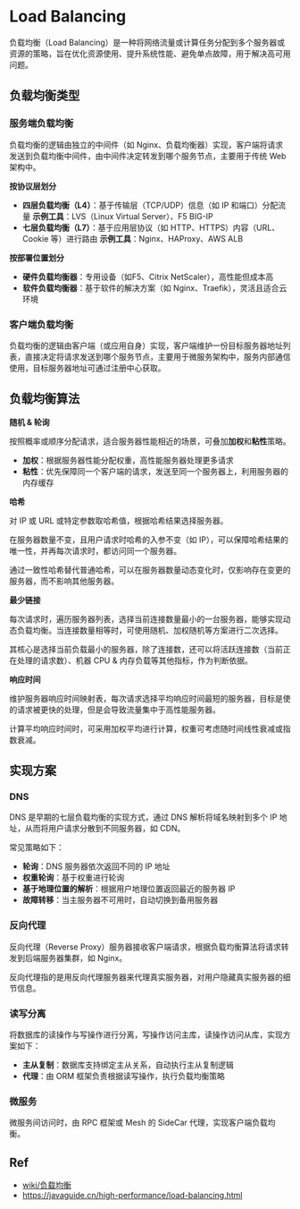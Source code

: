 # Load Balancing

负载均衡（Load Balancing）是一种将网络流量或计算任务分配到多个服务器或资源的策略，旨在优化资源使用、提升系统性能、避免单点故障，用于解决高可用问题。

## 负载均衡类型

### 服务端负载均衡

负载均衡的逻辑由独立的中间件（如 Nginx、负载均衡器）实现，客户端将请求发送到负载均衡中间件，由中间件决定转发到哪个服务节点，主要用于传统 Web 架构中。

**按协议层划分**

- **四层负载均衡（L4）**：基于传输层（TCP/UDP）信息（如 IP 和端口）分配流量
  **示例工具**：LVS（Linux Virtual Server）、F5 BIG-IP
- **七层负载均衡（L7）**：基于应用层协议（如 HTTP、HTTPS）内容（URL、Cookie 等）进行路由
  **示例工具**：Nginx、HAProxy、AWS ALB

**按部署位置划分**

- **硬件负载均衡器**：专用设备（如F5、Citrix NetScaler），高性能但成本高
- **软件负载均衡器**：基于软件的解决方案（如 Nginx、Traefik），灵活且适合云环境

### 客户端负载均衡

负载均衡的逻辑由客户端（或应用自身）实现，客户端维护一份目标服务器地址列表，直接决定将请求发送到哪个服务节点，主要用于微服务架构中，服务内部通信使用，目标服务器地址可通过注册中心获取。

## 负载均衡算法

**随机 & 轮询**

按照概率或顺序分配请求，适合服务器性能相近的场景，可叠加**加权**和**粘性**策略。

- **加权**：根据服务器性能分配权重，高性能服务器处理更多请求
- **粘性**：优先保障同一个客户端的请求，发送至同一个服务器上，利用服务器的内存缓存

**哈希**

对 IP 或 URL 或特定参数取哈希值，根据哈希结果选择服务器。

在服务器数量不变，且用户请求时哈希的入参不变（如 IP），可以保障哈希结果的唯一性，并再每次请求时，都访问同一个服务器。

通过一致性哈希替代普通哈希，可以在服务器数量动态变化时，仅影响存在变更的服务器，而不影响其他服务器。

**最少链接**

每次请求时，遍历服务器列表，选择当前连接数量最小的一台服务器，能够实现动态负载均衡。当连接数量相等时，可使用随机、加权随机等方案进行二次选择。

其核心是选择当前负载最小的服务器，除了连接数，还可以将活跃连接数（当前正在处理的请求数）、机器 CPU & 内存负载等其他指标，作为判断依据。

**响应时间**

维护服务器响应时间映射表，每次请求选择平均响应时间最短的服务器，目标是使的请求被更快的处理，但是会导致流量集中于高性能服务器。

计算平均响应时间时，可采用加权平均进行计算，权重可考虑随时间线性衰减或指数衰减。

## 实现方案

### DNS

DNS 是早期的七层负载均衡的实现方式，通过 DNS 解析将域名映射到多个 IP 地址，从而将用户请求分散到不同服务器，如 CDN。

常见策略如下：

- **轮询**：DNS 服务器依次返回不同的 IP 地址
- **权重轮询**：基于权重进行轮询
- **基于地理位置的解析**：根据用户地理位置返回最近的服务器 IP
- **故障转移**：当主服务器不可用时，自动切换到备用服务器

### 反向代理

反向代理（Reverse Proxy）服务器接收客户端请求，根据负载均衡算法将请求转发到后端服务器集群，如 Nginx。

反向代理指的是用反向代理服务器来代理真实服务器，对用户隐藏真实服务器的细节信息。

### 读写分离

将数据库的读操作与写操作进行分离，写操作访问主库，读操作访问从库，实现方案如下：

- **主从复制**：数据库支持绑定主从关系，自动执行主从复制逻辑
- **代理**：由 ORM 框架负责根据读写操作，执行负载均衡策略

### 微服务

微服务间访问时，由 RPC 框架或 Mesh 的 SideCar 代理，实现客户端负载均衡。

## Ref

- [wiki/负载均衡](https://zh.wikipedia.org/wiki/%E8%B4%9F%E8%BD%BD%E5%9D%87%E8%A1%A1)
- <https://javaguide.cn/high-performance/load-balancing.html>

